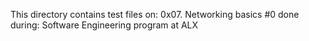 This directory contains test files on:
	0x07. Networking basics #0
done during:
Software Engineering program at ALX
